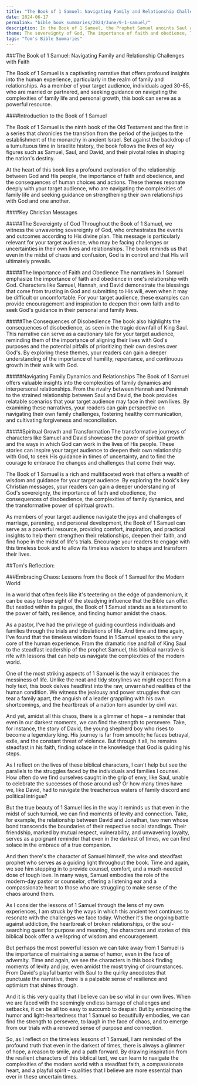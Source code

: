 ```yaml
---
title: "The Book of 1 Samuel: Navigating Family and Relationship Challenges with Faith"
date: 2024-06-17
permalink: "bible_book_summaries/2024/June/9-1-samuel/"
description: In the Book of 1 Samuel, the Prophet Samuel anoints Saul as Israel’s first king but later rejects him and anoints David instead.
theme: The sovereignty of God, The importance of faith and obedience, The consequences of disobedience, Navigating family dynamics and relationships, Spiritual growth and transformation
tags: "Tom's Bible Summaries"
---
```


###The Book of 1 Samuel: Navigating Family and Relationship Challenges with Faith

The Book of 1 Samuel is a captivating narrative that offers profound insights into the human experience, particularly in the realm of family and relationships. As a member of your target audience, individuals aged 30-65, who are married or partnered, and seeking guidance on navigating the complexities of family life and personal growth, this book can serve as a powerful resource.

####Introduction to the Book of 1 Samuel

The Book of 1 Samuel is the ninth book of the Old Testament and the first in a series that chronicles the transition from the period of the judges to the establishment of the monarchy in ancient Israel. Set against the backdrop of a tumultuous time in Israelite history, the book follows the lives of key figures such as Samuel, Saul, and David, and their pivotal roles in shaping the nation's destiny.

At the heart of this book lies a profound exploration of the relationship between God and His people, the importance of faith and obedience, and the consequences of human choices and actions. These themes resonate deeply with your target audience, who are navigating the complexities of family life and seeking guidance on strengthening their own relationships with God and one another.

####Key Christian Messages

#####The Sovereignty of God
Throughout the Book of 1 Samuel, we witness the unwavering sovereignty of God, who orchestrates the events and outcomes according to His divine plan. This message is particularly relevant for your target audience, who may be facing challenges or uncertainties in their own lives and relationships. The book reminds us that even in the midst of chaos and confusion, God is in control and that His will ultimately prevails.

#####The Importance of Faith and Obedience
The narratives in 1 Samuel emphasize the importance of faith and obedience in one's relationship with God. Characters like Samuel, Hannah, and David demonstrate the blessings that come from trusting in God and submitting to His will, even when it may be difficult or uncomfortable. For your target audience, these examples can provide encouragement and inspiration to deepen their own faith and to seek God's guidance in their personal and family lives.

#####The Consequences of Disobedience
The book also highlights the consequences of disobedience, as seen in the tragic downfall of King Saul. This narrative can serve as a cautionary tale for your target audience, reminding them of the importance of aligning their lives with God's purposes and the potential pitfalls of prioritizing their own desires over God's. By exploring these themes, your readers can gain a deeper understanding of the importance of humility, repentance, and continuous growth in their walk with God.

#####Navigating Family Dynamics and Relationships
The Book of 1 Samuel offers valuable insights into the complexities of family dynamics and interpersonal relationships. From the rivalry between Hannah and Peninnah to the strained relationship between Saul and David, the book provides relatable scenarios that your target audience may face in their own lives. By examining these narratives, your readers can gain perspective on navigating their own family challenges, fostering healthy communication, and cultivating forgiveness and reconciliation.

#####Spiritual Growth and Transformation
The transformative journeys of characters like Samuel and David showcase the power of spiritual growth and the ways in which God can work in the lives of His people. These stories can inspire your target audience to deepen their own relationship with God, to seek His guidance in times of uncertainty, and to find the courage to embrace the changes and challenges that come their way.

The Book of 1 Samuel is a rich and multifaceted work that offers a wealth of wisdom and guidance for your target audience. By exploring the book's key Christian messages, your readers can gain a deeper understanding of God's sovereignty, the importance of faith and obedience, the consequences of disobedience, the complexities of family dynamics, and the transformative power of spiritual growth.

As members of your target audience navigate the joys and challenges of marriage, parenting, and personal development, the Book of 1 Samuel can serve as a powerful resource, providing comfort, inspiration, and practical insights to help them strengthen their relationships, deepen their faith, and find hope in the midst of life's trials. Encourage your readers to engage with this timeless book and to allow its timeless wisdom to shape and transform their lives.

##Tom's Reflection: 

###Embracing Chaos: Lessons from the Book of 1 Samuel for the Modern World

In a world that often feels like it's teetering on the edge of pandemonium, it can be easy to lose sight of the steadying influence that the Bible can offer. But nestled within its pages, the Book of 1 Samuel stands as a testament to the power of faith, resilience, and finding humor amidst the chaos.

As a pastor, I've had the privilege of guiding countless individuals and families through the trials and tribulations of life. And time and time again, I've found that the timeless wisdom found in 1 Samuel speaks to the very core of the human experience. From the dramatic rise and fall of King Saul to the steadfast leadership of the prophet Samuel, this biblical narrative is rife with lessons that can help us navigate the complexities of the modern world.

One of the most striking aspects of 1 Samuel is the way it embraces the messiness of life. Unlike the neat and tidy storylines we might expect from a holy text, this book delves headfirst into the raw, unvarnished realities of the human condition. We witness the jealousy and power struggles that can tear a family apart, the anguish of a leader grappling with his own shortcomings, and the heartbreak of a nation torn asunder by civil war.

And yet, amidst all this chaos, there is a glimmer of hope – a reminder that even in our darkest moments, we can find the strength to persevere. Take, for instance, the story of David, the young shepherd boy who rises to become a legendary king. His journey is far from smooth; he faces betrayal, exile, and the constant threat of violence. But through it all, he remains steadfast in his faith, finding solace in the knowledge that God is guiding his steps.

As I reflect on the lives of these biblical characters, I can't help but see the parallels to the struggles faced by the individuals and families I counsel. How often do we find ourselves caught in the grip of envy, like Saul, unable to celebrate the successes of those around us? Or how many times have we, like David, had to navigate the treacherous waters of family discord and political intrigue?

But the true beauty of 1 Samuel lies in the way it reminds us that even in the midst of such turmoil, we can find moments of levity and connection. Take, for example, the relationship between David and Jonathan, two men whose bond transcends the boundaries of their respective social standings. Their friendship, marked by mutual respect, vulnerability, and unwavering loyalty, serves as a poignant reminder that even in the darkest of times, we can find solace in the embrace of a true companion.

And then there's the character of Samuel himself, the wise and steadfast prophet who serves as a guiding light throughout the book. Time and again, we see him stepping in to provide counsel, comfort, and a much-needed dose of tough love. In many ways, Samuel embodies the role of the modern-day pastor or counselor, offering a listening ear and a compassionate heart to those who are struggling to make sense of the chaos around them.

As I consider the lessons of 1 Samuel through the lens of my own experiences, I am struck by the ways in which this ancient text continues to resonate with the challenges we face today. Whether it's the ongoing battle against addiction, the heartbreak of broken relationships, or the soul-searching quest for purpose and meaning, the characters and stories of this biblical book offer a wellspring of wisdom and encouragement.

But perhaps the most powerful lesson we can take away from 1 Samuel is the importance of maintaining a sense of humor, even in the face of adversity. Time and again, we see the characters in this book finding moments of levity and joy, even amidst the most trying of circumstances. From David's playful banter with Saul to the quirky anecdotes that punctuate the narrative, there is a palpable sense of resilience and optimism that shines through.

And it is this very quality that I believe can be so vital in our own lives. When we are faced with the seemingly endless barrage of challenges and setbacks, it can be all too easy to succumb to despair. But by embracing the humor and light-heartedness that 1 Samuel so beautifully embodies, we can find the strength to persevere, to laugh in the face of chaos, and to emerge from our trials with a renewed sense of purpose and connection.

So, as I reflect on the timeless lessons of 1 Samuel, I am reminded of the profound truth that even in the darkest of times, there is always a glimmer of hope, a reason to smile, and a path forward. By drawing inspiration from the resilient characters of this biblical text, we can learn to navigate the complexities of the modern world with a steadfast faith, a compassionate heart, and a playful spirit – qualities that I believe are more essential than ever in these uncertain times.


